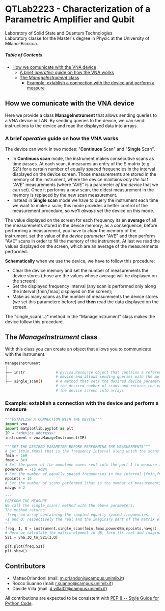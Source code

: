# QTLab2223 - Characterization of a Parametric Amplifier and Qubit
Laboratory of Solid State and Quantum Technologies  
Laboratory classe for the Master's degree in Physic at the University of Milano-Bicocca.

##### Table of Contents  
- [How we comunicate with the VNA device](#how-we-comunicate-with-the-VNA-device)  
    - [A brief _operative_ guide on how the VNA works](#a-brief-operative-guide-on-how-the-VNA-works)
    - [The _ManageInstrument_ class](#the-ManageInstrument-class)
        - [Example: extablish a connection with the device and perform a measure](#example-extablish-a-connection-with-the-device-and-perform-a-measure)

## How we comunicate with the VNA device
Here we provide a class **ManageInstrument** that allows sending queries to a VNA device in LAN. By sending queries to the device, we can send instructions to the device and read the displayed data into arrays. 
### A brief _operative_ guide on how the VNA works
The device can work in two modes: "**Continuos** Scan" and "**Single** Scan".
* In **Continuos scan** mode, the instrument makes consecutive scans as time passes. At each scan, it measures an entry of the S matrix (e.g. S21) for a certain number of equally spaced frequencies in the interval displayed on the device screen. Those measurements are stored in the memory of the instrument, where the device mantains _only the last_ "AVE" measurements (where "AVE" is a parameter _of the device_ that we can set). Once it performs a new scan, the oldest measurement in the memory is replaced by the new scan measurement.
* Instead in **Single scan** mode we have to query the instrument each time we want to make a scan; this mode provides a better control of the measurement procedure, so we'll _always_ set the device on this mode.

The value displayed on the screen for each frequency its an **average** of all the measurements stored in the device memory; as a consequence, before performing a measurement, you have to _clear_ the memory of the instrument.
set the value of the _device parameter_ "AVE" and then perform "AVE" scans in order to fill the memory of the instrument. At last we read the values displayed on the screen, which are an average of the measurements performed.
    
**Schematically** when we use the device, we have to follow this procedure:
* Clear the device memory and set the number of measurements the device stores (those are the values whose average will be displayed on the screen);
* Set the displayed frequency interval (any scan is performed only along the interval [fmin,fmax] displayed on the screen);
* Make as many scans as the number of measurements the device stores (we set this parametere before) and **then** read the data displayed on the screen.

The "single_scan(...)" method in the "ManageInstrument" class makes the device follow this procedure.
 
## The _ManageInstrument_ class
With this class you can create an object that allows you to communicate with the instrument.
```bash
ManageInstrument
│  
├── instr              # pyvisa.Resource object that contains a reference to the
|                      # device and allows sending queries with the method instr.query()
├── single_scan()      # A method that sets the desired device parameters, performs
                       # the desired number of scans and returns the values displayed on
                       # the device screen into arrays
```
### Example: extablish a connection with the device and perform a measure 
```python
"""ESTABLISH A CONNECTION WITH THE DEVICE"""
import vna
import matplotlib.pyplot as plt
IP = "<device_address>"
instrument = vna.ManageInstrument(IP)

"""SET THE DESIRED PARAMETER BEFORE PERFORMING THE MEASUREMENTS"""
# Set [fmin,fmax] that is the frequency interval along which the scans are performed
fmin = 1e9
fmax = 3e9
# Set the power of the monotone waves sent into the port 1 to measure the selected matrix element (e.g. S21)
powerdBm = -15 #dBm
# Set the number of equally spaced frequencies in the interval [fmin,fmax] sampled at each scan
npoints = 10
# Set the number of scans performed (that is the number of measurements whose average is returned)
navgs = 2

"""
PERFORM THE MEASURE
We call the single_scan() method with the above parameters.
The method returns:
-freq: an array containing the sampled equally spaced frequencies.
-I and Q: respectively the real and the imaginary part of the matrix element values corresponding to the frequencies in "freq".
"""
freq, I, Q = instrument.single_scan(fmin,fmax,powerdBm,npoints,navgs)
# Here we calculate the matrix element in dB, form its real and imaginary parts
S21 = vna.IQ_to_S21(I,Q)

plt.plot(freq,S21)
plt.show()
```


## Contributors

- MatteoOrlandoni	(mail: [m.orlandoni@campus.unimib.it](m.orlandoni@campus.unimib.it))
- Rocco	Suanno	    (mail: [r.suanno@campus.unimib.it](r.suanno@campus.unimib.it))
- Davide	Villa	    (mail: [d.villa32@campus.unimib.it](d.villa32@campus.unimib.it))

All contributions are expected to be consistent with [PEP 8 -- Style Guide for Python Code](https://www.python.org/dev/peps/pep-0008/).

